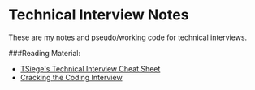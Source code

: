 # Technical Interview Notes

These are my notes and pseudo/working code for technical interviews.


###Reading Material:
- [TSiege's Technical Interview Cheat Sheet](https://gist.github.com/cs-cordero/db0026f64aefac966b330db3db99de89)
- [Cracking the Coding Interview](http://www.barnesandnoble.com/p/cracking-the-coding-interview-gayle-laakmann-mcdowell/1122334602/2675519022102?st=PLA&sid=BNB_DRS_Marketplace+Shopping+Books_00000000&2sid=Google_&sourceId=PLGoP3840&k_clickid=3x3840)